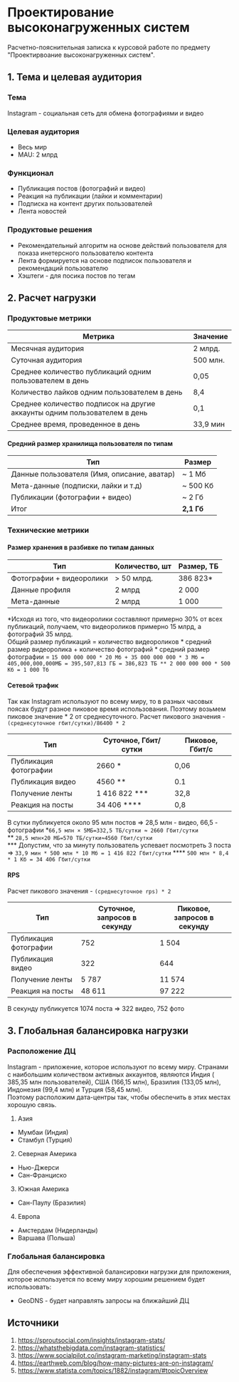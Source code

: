 # Проектирование высоконагруженных систем
Расчетно-пояснительная записка к курсовой работе по предмету "Проектирвоание высоконагруженных систем".  
## 1. Тема и целевая аудитория
### Тема
Instagram - социальная сеть для обмена фотографиями и видео
### Целевая аудитория
- Весь мир
- MAU: 2 млрд
### Функционал
- Публикация постов (фотографий и видео)
- Реакция на публикации (лайки и комментарии)
- Подписка на контент других пользователей
- Лента новостей
### Продуктовые решения
- Рекомендательный алгоритм на основе действий пользователя для показа инетерсного пользователю контента 
- Лента формируется на основе подписок пользователя и рекомендаций пользователю
- Хэштеги - для посика постов по тегам
## 2. Расчет нагрузки
### Продуктовые метрики
| Метрика                                                                   | Значение |
|---------------------------------------------------------------------------|----------|
| Месячная аудитория                                                        | 2 млрд.  |
| Суточная аудитория                                                        | 500 млн. |
| Среднее количество публикаций одним пользователем в день                  | 0,05     |
| Количество лайков одним пользователем в день                              | 8,4      |
| Среднее количество подписок на другие аккаунты одним пользователем в день | 0,1      |
| Среднее время, проведенное в день                                         | 33,9 мин |
#### Средний размер хранилища пользователя по типам
| Тип                                         | Размер       |
|---------------------------------------------|--------------|
| Данные пользователя (Имя, описание, аватар) | ~ 1 Мб       |
| Мета-данные (подписки, лайки и т.д)         | ~ 500 Кб     |
| Публикации (фотографии + видео)             | ~ 2 Гб       |
| Итог                                        | **2,1 Гб** |
### Технические метрики
#### Размер хранения в разбивке по типам данных
| Тип                      | Количество, шт | Размер, ТБ |
|--------------------------|----------------|------------|
| Фотографии + видеоролики | > 50 млрд.     | 386 823*   |
| Данные профиля           | 2 млрд         | 2 000      |
| Мета-данные              | 2 млрд         | 1 000      |  

*Исходя из того, что видеоролики составляют примерно 30% от всех публикаций, получаем, что видеороликов примерно 15 млрд, а фотографий 35 млрд.   
Общий размер публикаций = количество видеороликов * средний размер видеоролика + количество фотографий * средний размер фотографии = `15 000 000 000 * 20 Мб + 35 000 000 000 * 3 Мб = 405,000,000,000МБ = 395,507,813 ГБ
= 386,823 ТБ
** 2 000 000 000 * 500 Kб = 1 000 Тб`
#### Сетевой трафик
Так как Instagram используют по всему миру, то в разных часовых поясах будут разное пиковое время использования. Поэтому возьмем пиковое значение * 2 от среднесуточного. 
Расчет пикового значения - `(среднесуточное гбит/сутки)/86400 * 2`

| Тип                   | Суточное, Гбит/сутки | Пиковое, Гбит/с |
|-----------------------|----------------------|-----------------|
| Публикация фотографии | 2660 *               | 0,06            | 
| Публикация видео      | 4560 **              | 0.1             |
| Получение ленты       | 1 416 822 ***        | 32,8            |
| Реакция на посты      | 34 406 ****          | 0,8             |    

В сутки публикуется около 95 млн постов => 28,5 млн - видео, 66,5 - фотографии
*`66,5 млн × 5МБ=332,5 ТБ/сутки ≈ 2660 Гбит/сутки`  
** `28,5 млн×20 МБ=570 ТБ/сутки≈4560 Гбит/сутки`  
*** Допустим, что за минуту пользователь успевает посмотреть 3 поста => `33,9 мин * 500 млн * 10 Мб = 1 416 822 Гбит/сутки`
**** `500 млн * 8,4 * 1 Кб = 34 406 Гбит/сутки`
#### RPS
Расчет пикового значения - `(среднесуточное rps) * 2`

| Тип                    | Суточное, запросов в секунду | Пиковое, запросов в секунду |
|------------------------|------------------------------|-----------------------------|
| Публикация фотографии  | 752                          | 1 504                       | 
| Публикация видео       | 322                          | 644                         |
| Получение ленты        | 5 787                        | 11 574                      |
| Реакция на посты       | 48 611                       | 97 222                      |    

В секунду публикуется 1074 поста => 322 видео, 752 фото

## 3. Глобальная балансировка нагрузки
### Расположение ДЦ
Instagram - приложение, которое используют по всему миру. 
Странами с наибольшим количеством активных аккаунтов, являются Индия ( 385,35 млн пользователей), США (166,15 млн), Бразилия (133,05 млн), Индонезия (99,4 млн) и Турция (58,45 млн).  
Поэтому расположим дата-центры так, чтобы обеспечить в этих местах хорошую связь.  
1. Азия
* Мумбаи (Индия)
* Стамбул (Турция)
2. Северная Америка
* Нью-Джерси
* Сан-Франциско
3. Южная Америка
* Сан-Паулу (Бразилия)
4. Европа
* Амстердам (Нидерланды)
* Варшава (Польша)
### Глобальная балансировка
Для обеспечения эффективной балансировки нагрузки для приложения, которое используется по всему миру хорошим решением будет использовать:
* GeoDNS - будет направлять запросы на ближайший ДЦ

## Источники
1. https://sproutsocial.com/insights/instagram-stats/
2. https://whatsthebigdata.com/instagram-statistics/
3. https://www.socialpilot.co/instagram-marketing/instagram-stats
4. https://earthweb.com/blog/how-many-pictures-are-on-instagram/
5. https://www.statista.com/topics/1882/instagram/#topicOverview
